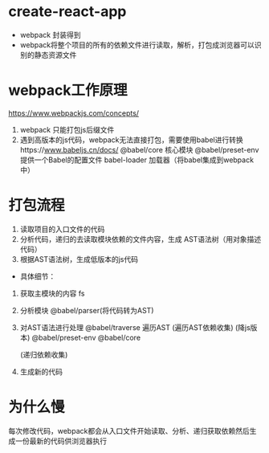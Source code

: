 # create-react-app
- webpack 封装得到
- webpack将整个项目的所有的依赖文件进行读取，解析，打包成浏览器可以识别的静态资源文件

# webpack工作原理
https://www.webpackjs.com/concepts/

1. webpack 只能打包js后缀文件
2. 遇到高版本的js代码，webpack无法直接打包，需要使用babel进行转换https://www.babeljs.cn/docs/
@babel/core  核心模块
@babel/preset-env 提供一个Babel的配置文件
babel-loader 加载器（将babel集成到webpack中）


# 打包流程
1. 读取项目的入口文件的代码
2. 分析代码，递归的去读取模块依赖的文件内容，生成 AST语法树（用对象描述代码）
3. 根据AST语法树，生成低版本的js代码

- 具体细节：
1. 获取主模块的内容 fs
2. 分析模块 @babel/parser(将代码转为AST)
3. 对AST语法进行处理   @babel/traverse 遍历AST
    (遍历AST依赖收集)
    (降js版本)  @babel/preset-env @babel/core

    (递归依赖收集)
4. 生成新的代码


# 为什么慢
每次修改代码，webpack都会从入口文件开始读取、分析、递归获取依赖然后生成一份最新的代码供浏览器执行
